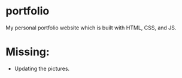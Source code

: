 # portfolio
My personal portfolio website which is built with HTML, CSS, and JS.

# Missing:
- Updating the pictures.
